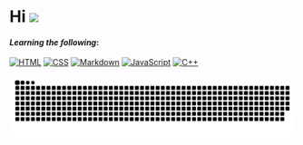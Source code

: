 # Hi <img src="https://media.giphy.com/media/hvRJCLFzcasrR4ia7z/giphy.gif" width="3%" /> 



#### ***Learning the following***:
[![HTML](https://img.shields.io/badge/HTML5-E34F26?logo=html5&logoColor=white)](https://html.com/)
[![CSS](https://img.shields.io/badge/CSS3-1572B6?logo=css3&logoColor=white)](https://www.w3.org/Style/CSS/Overview.en.html)
[![Markdown](https://img.shields.io/badge/Markdown-000000?logo=markdown&logoColor=white)](https://en.wikipedia.org/wiki/Markdown)
[![JavaScript](https://img.shields.io/badge/JavaScript-black?logo=javascript&logoColor=yellow)](https://www.javascript.com/)
[![C++](https://img.shields.io/badge/C++-00599C?logo=c%2B%2B&logoColor=white)](https://en.wikipedia.org/wiki/C%2B%2B) 


  ![Snake animation](https://github.com/thaisramos13/thaisramos13/raw/main/github-contribution-grid-snake.svg)
